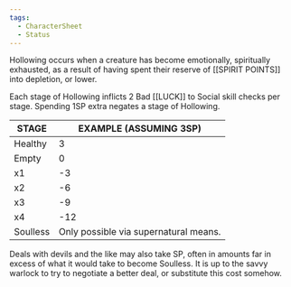 ```yaml
---
tags:
  - CharacterSheet
  - Status
---
```

Hollowing occurs when a creature has become emotionally, spiritually exhausted, as a result of having spent their reserve of [[SPIRIT POINTS]] into depletion, or lower.

Each stage of Hollowing inflicts 2 Bad [[LUCK]] to Social skill checks per stage. Spending 1SP extra negates a stage of Hollowing.


| STAGE    | EXAMPLE (ASSUMING 3SP)                |
| -------- | ------------------------------------- |
| Healthy  | 3                                     |
| Empty    | 0                                     |
| x1       | -3                                    |
| x2       | -6                                    |
| x3       | -9                                    |
| x4       | -12                                   |
| Soulless | Only possible via supernatural means. |

Deals with devils and the like may also take SP, often in amounts far in excess of what it would take to become Soulless. It is up to the savvy warlock to try to negotiate a better deal, or substitute this cost somehow.